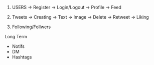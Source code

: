 1. USERS
    -> Register
    -> Login/Logout
    -> Profile
    -> Feed

2. Tweets
    -> Creating
        -> Text
        -> Image
    -> Delete
    -> Retweet
    -> Liking

3. Following/Follwers


Long Term
- Notifs
- DM
- Hashtags
